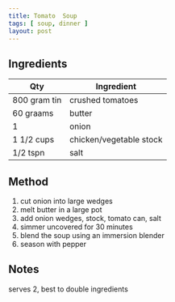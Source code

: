 ```yaml
---
title: Tomato  Soup
tags: [ soup, dinner ]
layout: post
---
```

## Ingredients

|Qty|Ingredient
|-|-
|800 gram tin|crushed tomatoes
|60 graams|butter
|1|onion
|1 1/2 cups|chicken/vegetable stock
|1/2 tspn|salt

## Method

1. cut onion into large wedges
2. melt butter in a large pot
3. add onion wedges, stock, tomato can, salt
4. simmer uncovered for 30 minutes
5. blend the soup using an immersion blender
6. season with pepper

## Notes
serves 2, best to double ingredients
